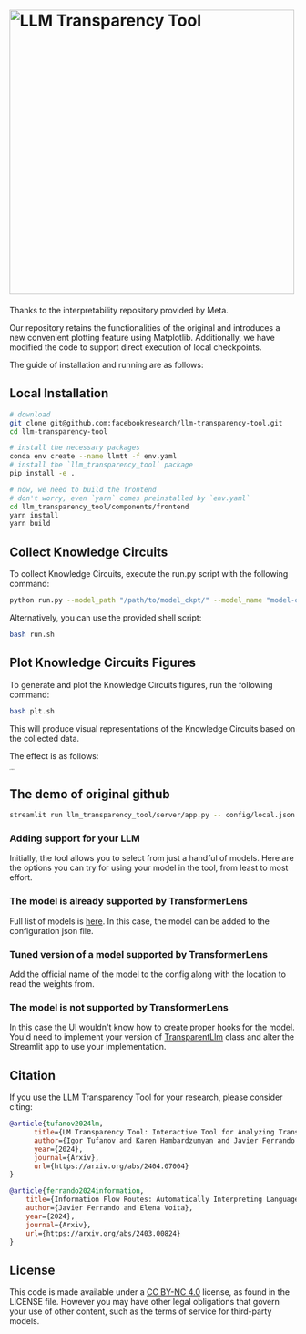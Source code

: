 <h1>
  <img width="500" alt="LLM Transparency Tool" src="https://github.com/facebookresearch/llm-transparency-tool/assets/1367529/795233be-5ef7-4523-8282-67486cf2e15f">
</h1>
Thanks to the interpretability repository provided by Meta.

Our repository retains the functionalities of the original and introduces a new convenient plotting feature using Matplotlib. Additionally, we have modified the code to support direct execution of local checkpoints.

The guide of installation and running are as follows:

## Local Installation


```bash
# download
git clone git@github.com:facebookresearch/llm-transparency-tool.git
cd llm-transparency-tool

# install the necessary packages
conda env create --name llmtt -f env.yaml
# install the `llm_transparency_tool` package
pip install -e .

# now, we need to build the frontend
# don't worry, even `yarn` comes preinstalled by `env.yaml`
cd llm_transparency_tool/components/frontend
yarn install
yarn build
```

## Collect Knowledge Circuits

To collect Knowledge Circuits, execute the run.py script with the following command:

```sh
python run.py --model_path "/path/to/model_ckpt/" --model_name "model-offical-name" --output_dir "/path/to/save.json"
```

Alternatively, you can use the provided shell script:

```bash
bash run.sh
```

## Plot Knowledge Circuits Figures

To generate and plot the Knowledge Circuits figures, run the following command:

```sh
bash plt.sh
```

This will produce visual representations of the Knowledge Circuits based on the collected data.

The effect is as follows:

<img src="https://haoming2003.oss-cn-hangzhou.aliyuncs.com/img/ckpt-0.png" alt="ckpt-0" style="zoom: 15%;" />

## The demo of original github

```bash
streamlit run llm_transparency_tool/server/app.py -- config/local.json
```

### Adding support for your LLM

Initially, the tool allows you to select from just a handful of models. Here are the
options you can try for using your model in the tool, from least to most
effort.

### The model is already supported by TransformerLens

Full list of models is [here](https://github.com/neelnanda-io/TransformerLens/blob/0825c5eb4196e7ad72d28bcf4e615306b3897490/transformer_lens/loading_from_pretrained.py#L18).
In this case, the model can be added to the configuration json file.

### Tuned version of a model supported by TransformerLens

Add the official name of the model to the config along with the location to read the
weights from.

### The model is not supported by TransformerLens

In this case the UI wouldn't know how to create proper hooks for the model. You'd need
to implement your version of [TransparentLlm](./llm_transparency_tool/models/transparent_llm.py#L28) class and alter the
Streamlit app to use your implementation.

## Citation
If you use the LLM Transparency Tool for your research, please consider citing:

```bibtex
@article{tufanov2024lm,
      title={LM Transparency Tool: Interactive Tool for Analyzing Transformer Language Models}, 
      author={Igor Tufanov and Karen Hambardzumyan and Javier Ferrando and Elena Voita},
      year={2024},
      journal={Arxiv},
      url={https://arxiv.org/abs/2404.07004}
}

@article{ferrando2024information,
    title={Information Flow Routes: Automatically Interpreting Language Models at Scale}, 
    author={Javier Ferrando and Elena Voita},
    year={2024},
    journal={Arxiv},
    url={https://arxiv.org/abs/2403.00824}
}
````

## License

This code is made available under a [CC BY-NC 4.0](https://creativecommons.org/licenses/by-nc/4.0/) license, as found in the LICENSE file.
However you may have other legal obligations that govern your use of other content, such as the terms of service for third-party models.